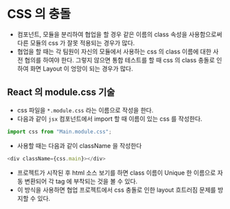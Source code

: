 # CSS 의 충돌

- 컴포넌트, 모듈을 분리하여 협업을 할 경우 같은 이름의 class 속성을 사용함으로써 다른 모듈의 css 가 잘못 적용되는 경우가 많다.
- 협업을 할 때는 각 팀원이 자신의 모듈에서 사용하는 css 의 class 이름에 대한 사전 협의를 하여야 한다. 그렇지 않으면 통합 테스트를 할 때 css 의 class 충돌로 인하여 화면 Layout 이 엉망이 되는 경우가 많다.

## React 의 module.css 기술

- css 파일을 `*.module.css` 라는 이름으로 작성을 한다.
- 다음과 같이 `jsx` 컴포넌트에서 import 할 때 이름이 있는 css 를 작성한다.

```js
import css from "Main.module.css";
```

- 사용할 때는 다음과 같이 className 을 작성한다

```js
<div className={css.main}></div>
```

- 프로젝트가 시작된 후 html 소스 보기를 하면 class 이름이 Unique 한 이름으로 자동 변환되어 각 tag 에 부착되는 것을 볼 수 있다.
- 이 방식을 사용하면 협업 프로젝트에서 css 충돌로 인한 layout 흐트러짐 문제를 방지할 수 있다.
